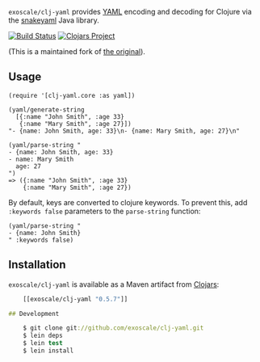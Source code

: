 `exoscale/clj-yaml` provides [YAML](http://yaml.org) encoding and
decoding for Clojure via the [snakeyaml](https://bitbucket.org/asomov/snakeyaml/) Java library.

[![Build Status](https://secure.travis-ci.org/exoscale/clj-yaml.png)](http://travis-ci.org/exoscale/clj-yaml)
[![Clojars Project](https://img.shields.io/clojars/v/exoscale/clj-yaml.svg)](https://clojars.org/exoscale/clj-yaml)

(This is a maintained fork of [the original](https://github.com/lancepantz/clj-yaml)).

## Usage

    (require '[clj-yaml.core :as yaml])
    
    (yaml/generate-string
      [{:name "John Smith", :age 33}
       {:name "Mary Smith", :age 27}])
    "- {name: John Smith, age: 33}\n- {name: Mary Smith, age: 27}\n"

    (yaml/parse-string "
    - {name: John Smith, age: 33}
    - name: Mary Smith
      age: 27
    ")
    => ({:name "John Smith", :age 33}
        {:name "Mary Smith", :age 27})

By default, keys are converted to clojure keywords.  To prevent this, 
add `:keywords false` parameters to the `parse-string` function:

    (yaml/parse-string "
    - {name: John Smith}
    " :keywords false)

## Installation

`exoscale/clj-yaml` is available as a Maven artifact from [Clojars](http://clojars.org/exoscale/clj-yaml):

```clojure
    [[exoscale/clj-yaml "0.5.7"]]

## Development

    $ git clone git://github.com/exoscale/clj-yaml.git
    $ lein deps
    $ lein test
    $ lein install
